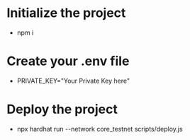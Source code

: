 # Initialize the project
- npm i

# Create your .env file
- PRIVATE_KEY="Your Private Key here"

# Deploy the project
- npx hardhat run --network core_testnet scripts/deploy.js
